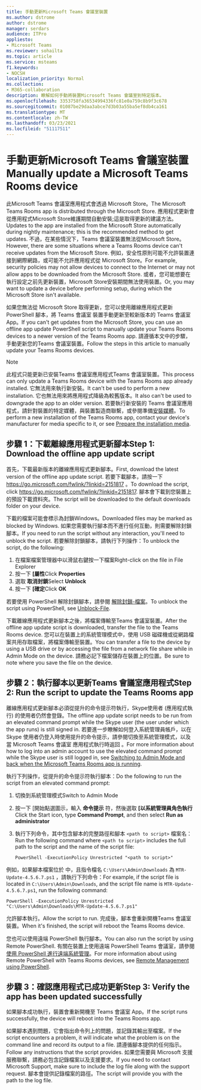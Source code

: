 ```yaml
---
title: 手動更新Microsoft Teams 會議室裝置
ms.author: dstrome
author: dstrome
manager: serdars
audience: ITPro
appliesto:
- Microsoft Teams
ms.reviewer: sohailta
ms.topic: article
ms.service: msteams
f1.keywords:
- NOCSH
localization_priority: Normal
ms.collection:
- M365-collaboration
description: 瞭解如何手動將裝置Microsoft Teams 會議室到特定版本。
ms.openlocfilehash: 3353758fa36534994336fc81e0a759c8b9f3c678
ms.sourcegitcommit: 01087be29daa3abce7d3b03a55ba5ef8db4ca161
ms.translationtype: MT
ms.contentlocale: zh-TW
ms.lasthandoff: 03/23/2021
ms.locfileid: "51117511"
---
```

# <a name="manually-update-a-microsoft-teams-rooms-device"></a><span data-ttu-id="5a99d-103">手動更新Microsoft Teams 會議室裝置</span><span class="sxs-lookup"><span data-stu-id="5a99d-103">Manually update a Microsoft Teams Rooms device</span></span>

<span data-ttu-id="5a99d-104">此Microsoft Teams 會議室應用程式會透過 Microsoft Store。</span><span class="sxs-lookup"><span data-stu-id="5a99d-104">The Microsoft Teams Rooms app is distributed through the Microsoft Store.</span></span> <span data-ttu-id="5a99d-105">應用程式更新會從應用程式Microsoft Store維護期間自動安裝;這是取得更新的建議方法。</span><span class="sxs-lookup"><span data-stu-id="5a99d-105">Updates to the app are installed from the Microsoft Store automatically during nightly maintenance; this is the recommended method to get updates.</span></span> <span data-ttu-id="5a99d-106">不過，在某些情況下，Teams 會議室裝置無法從Microsoft Store。</span><span class="sxs-lookup"><span data-stu-id="5a99d-106">However, there are some situations where a Teams Rooms device can't receive updates from the Microsoft Store.</span></span> <span data-ttu-id="5a99d-107">例如，安全性原則可能不允許裝置連接到網際網路，或可能不允許應用程式從 Microsoft Store。</span><span class="sxs-lookup"><span data-stu-id="5a99d-107">For example, security policies may not allow devices to connect to the Internet or may not allow apps to be downloaded from the Microsoft Store.</span></span> <span data-ttu-id="5a99d-108">或者，您可能想要在執行設定之前先更新裝置，Microsoft Store安裝期間無法使用裝置。</span><span class="sxs-lookup"><span data-stu-id="5a99d-108">Or, you may want to update a device before performing setup, during which the Microsoft Store isn't available.</span></span>

<span data-ttu-id="5a99d-109">如果您無法從 Microsoft Store 取得更新，您可以使用離線應用程式更新 PowerShell 腳本，將 Teams 會議室 裝置手動更新至較新版本的 Teams 會議室 App。</span><span class="sxs-lookup"><span data-stu-id="5a99d-109">If you can't get updates from the Microsoft Store, you can use an offline app update PowerShell script to manually update your Teams Rooms devices to a newer version of the Teams Rooms app.</span></span> <span data-ttu-id="5a99d-110">請遵循本文中的步驟，手動更新您的Teams 會議室裝置。</span><span class="sxs-lookup"><span data-stu-id="5a99d-110">Follow the steps in this article to manually update your Teams Rooms devices.</span></span>

> [!NOTE]
> <span data-ttu-id="5a99d-111">此程式只能更新已安裝Teams 會議室應用程式Teams 會議室裝置。</span><span class="sxs-lookup"><span data-stu-id="5a99d-111">This process can only update a Teams Rooms device with the Teams Rooms app already installed.</span></span> <span data-ttu-id="5a99d-112">它無法用來執行新安裝。</span><span class="sxs-lookup"><span data-stu-id="5a99d-112">It can't be used to perform a new installation.</span></span> <span data-ttu-id="5a99d-113">它也無法用來將應用程式降級為較舊版本。</span><span class="sxs-lookup"><span data-stu-id="5a99d-113">It also can't be used to downgrade the app to an older version.</span></span> <span data-ttu-id="5a99d-114">若要執行新安裝的 Teams 會議室應用程式，請針對裝置的特定媒體，與裝置製造商聯繫，或參閱準備[安裝媒體](console.md#prepare-the-installation-media)。</span><span class="sxs-lookup"><span data-stu-id="5a99d-114">To perform a new installation of the Teams Rooms app, contact your device's manufacturer for media specific to it, or see [Prepare the installation media](console.md#prepare-the-installation-media).</span></span>

## <a name="step-1-download-the-offline-app-update-script"></a><span data-ttu-id="5a99d-115">步驟 1：下載離線應用程式更新腳本</span><span class="sxs-lookup"><span data-stu-id="5a99d-115">Step 1: Download the offline app update script</span></span>

<span data-ttu-id="5a99d-116">首先，下載最新版本的離線應用程式更新腳本。</span><span class="sxs-lookup"><span data-stu-id="5a99d-116">First, download the latest version of the offline app update script.</span></span> <span data-ttu-id="5a99d-117">若要下載腳本，請按一下 <https://go.microsoft.com/fwlink/?linkid=2151817> 。</span><span class="sxs-lookup"><span data-stu-id="5a99d-117">To download the script, click <https://go.microsoft.com/fwlink/?linkid=2151817>.</span></span> <span data-ttu-id="5a99d-118">腳本會下載到您裝置上的預設下載資料夾。</span><span class="sxs-lookup"><span data-stu-id="5a99d-118">The script will be downloaded to the default downloads folder on your device.</span></span>

<span data-ttu-id="5a99d-119">下載的檔案可能會標示為封鎖Windows。</span><span class="sxs-lookup"><span data-stu-id="5a99d-119">Downloaded files may be marked as blocked by Windows.</span></span> <span data-ttu-id="5a99d-120">如果您需要執行腳本而不進行任何互動，則需要解除封鎖腳本。</span><span class="sxs-lookup"><span data-stu-id="5a99d-120">If you need to run the script without any interaction, you'll need to unblock the script.</span></span> <span data-ttu-id="5a99d-121">若要解除封鎖腳本，請執行下列操作：</span><span class="sxs-lookup"><span data-stu-id="5a99d-121">To unblock the script, do the following:</span></span>

1. <span data-ttu-id="5a99d-122">在檔案檔案管理器中以滑鼠右鍵按一下檔案</span><span class="sxs-lookup"><span data-stu-id="5a99d-122">Right-click on the file in File Explorer</span></span>
2. <span data-ttu-id="5a99d-123">按一下 **[屬性**</span><span class="sxs-lookup"><span data-stu-id="5a99d-123">Click **Properties**</span></span>
3. <span data-ttu-id="5a99d-124">選取 **取消封鎖**</span><span class="sxs-lookup"><span data-stu-id="5a99d-124">Select **Unblock**</span></span>
4. <span data-ttu-id="5a99d-125">按一下 **[確定**</span><span class="sxs-lookup"><span data-stu-id="5a99d-125">Click **OK**</span></span>

<span data-ttu-id="5a99d-126">若要使用 PowerShell 解除封鎖腳本，請參閱 [解除封鎖-檔案](/powershell/module/microsoft.powershell.utility/unblock-file?view=powershell-7.1)。</span><span class="sxs-lookup"><span data-stu-id="5a99d-126">To unblock the script using PowerShell, see [Unblock-File](/powershell/module/microsoft.powershell.utility/unblock-file?view=powershell-7.1).</span></span>

<span data-ttu-id="5a99d-127">下載離線應用程式更新腳本之後，將檔案傳輸至Teams 會議室裝置。</span><span class="sxs-lookup"><span data-stu-id="5a99d-127">After the offline app update script is downloaded, transfer the file to the Teams Rooms device.</span></span> <span data-ttu-id="5a99d-128">您可以在裝置上的系統管理模式中，使用 USB 磁碟機或從網路檔案共用存取檔案，將檔案傳輸至裝置。</span><span class="sxs-lookup"><span data-stu-id="5a99d-128">You can transfer a file to the device by using a USB drive or by accessing the file from a network file share while in Admin Mode on the device.</span></span> <span data-ttu-id="5a99d-129">請務必記下檔案儲存在裝置上的位置。</span><span class="sxs-lookup"><span data-stu-id="5a99d-129">Be sure to note where you save the file on the device.</span></span>

## <a name="step-2-run-the-script-to-update-the-teams-rooms-app"></a><span data-ttu-id="5a99d-130">步驟 2：執行腳本以更新Teams 會議室應用程式</span><span class="sxs-lookup"><span data-stu-id="5a99d-130">Step 2: Run the script to update the Teams Rooms app</span></span>

<span data-ttu-id="5a99d-131">離線應用程式更新腳本必須從提升的命令提示符執行，Skype使用者 (應用程式執行) 的使用者仍然會登錄。</span><span class="sxs-lookup"><span data-stu-id="5a99d-131">The offline app update script needs to be run from an elevated command prompt while the Skype user (the user under which the app runs) is still signed in.</span></span> <span data-ttu-id="5a99d-132">若要進一步瞭解如何登入系統管理員帳戶，以在 Skype 使用者仍登入時使用提升的命令提示，請參閱切換至系統管理模式，[](rooms-operations.md#switching-to-admin-mode-and-back-when-the-microsoft-teams-rooms-app-is-running)以及當 Microsoft Teams 會議室 應用程式執行時返回 。</span><span class="sxs-lookup"><span data-stu-id="5a99d-132">For more information about how to log into an admin account to use the elevated command prompt while the Skype user is still logged in, see [Switching to Admin Mode and back when the Microsoft Teams Rooms app is running](rooms-operations.md#switching-to-admin-mode-and-back-when-the-microsoft-teams-rooms-app-is-running).</span></span>

<span data-ttu-id="5a99d-133">執行下列操作，從提升的命令提示符執行腳本：</span><span class="sxs-lookup"><span data-stu-id="5a99d-133">Do the following to run the script from an elevated command prompt:</span></span>

1. <span data-ttu-id="5a99d-134">切換到系統管理模式</span><span class="sxs-lookup"><span data-stu-id="5a99d-134">Switch to Admin Mode</span></span>
2. <span data-ttu-id="5a99d-135">按一下 [開始點選圖示，輸入 **命令提示** 符，然後選取 **[以系統管理員角色執行**</span><span class="sxs-lookup"><span data-stu-id="5a99d-135">Click the Start icon, type **Command Prompt**, and then select **Run as administrator**</span></span>
3. <span data-ttu-id="5a99d-136">執行下列命令，其中包含腳本的完整路徑和腳本 `<path to script>` 檔案名：</span><span class="sxs-lookup"><span data-stu-id="5a99d-136">Run the following command where `<path to script>` includes the full path to the script and the name of the script file:</span></span>

    ```console
    PowerShell -ExecutionPolicy Unrestricted "<path to script>"
    ```

<span data-ttu-id="5a99d-137">例如，如果腳本檔案位於 中，且指令檔名 `C:\Users\Admin\Downloads` 為 `MTR-Update-4.5.6.7.ps1` ，請執行下列命令：</span><span class="sxs-lookup"><span data-stu-id="5a99d-137">For example, if the script file is located in `C:\Users\Admin\Downloads`, and the script file name is `MTR-Update-4.5.6.7.ps1`, run the following command:</span></span>

```console
PowerShell -ExecutionPolicy Unrestricted "C:\Users\Admin\Downloads\MTR-Update-4.5.6.7.ps1"
```

<span data-ttu-id="5a99d-138">允許腳本執行。</span><span class="sxs-lookup"><span data-stu-id="5a99d-138">Allow the script to run.</span></span> <span data-ttu-id="5a99d-139">完成後，腳本會重新開機Teams 會議室裝置。</span><span class="sxs-lookup"><span data-stu-id="5a99d-139">When it's finished, the script will reboot the Teams Rooms device.</span></span>

<span data-ttu-id="5a99d-140">您也可以使用遠端 PowerShell 執行腳本。</span><span class="sxs-lookup"><span data-stu-id="5a99d-140">You can also run the script by using Remote PowerShell.</span></span> <span data-ttu-id="5a99d-141">有關在裝置上使用遠端 PowerShell Teams 會議室，請參閱[使用 PowerShell 進行遠端系統管理](rooms-operations.md#remote-management-using-powershell)。</span><span class="sxs-lookup"><span data-stu-id="5a99d-141">For more information about using Remote PowerShell with Teams Rooms devices, see [Remote Management using PowerShell](rooms-operations.md#remote-management-using-powershell).</span></span>

## <a name="step-3-verify-the-app-has-been-updated-successfully"></a><span data-ttu-id="5a99d-142">步驟 3：確認應用程式已成功更新</span><span class="sxs-lookup"><span data-stu-id="5a99d-142">Step 3: Verify the app has been updated successfully</span></span>

<span data-ttu-id="5a99d-143">如果腳本成功執行，裝置會重新開機至 Teams 會議室 App。</span><span class="sxs-lookup"><span data-stu-id="5a99d-143">If the script runs successfully, the device will reboot into the Teams Rooms app.</span></span>

<span data-ttu-id="5a99d-144">如果腳本遇到問題，它會指出命令列上的問題，並記錄其輸出至檔案。</span><span class="sxs-lookup"><span data-stu-id="5a99d-144">If the script encounters a problem, it will indicate what the problem is on the command line and record its output to a file.</span></span> <span data-ttu-id="5a99d-145">請遵循腳本提供的任何指示。</span><span class="sxs-lookup"><span data-stu-id="5a99d-145">Follow any instructions that the script provides.</span></span> <span data-ttu-id="5a99d-146">如果您需要與 Microsoft 支援服務聯繫，請務必包含記錄檔案以及支援要求。</span><span class="sxs-lookup"><span data-stu-id="5a99d-146">If you need to contact Microsoft Support, make sure to include the log file along with the support request.</span></span> <span data-ttu-id="5a99d-147">腳本會提供記錄檔案的路徑。</span><span class="sxs-lookup"><span data-stu-id="5a99d-147">The script will provide you with the path to the log file.</span></span>
